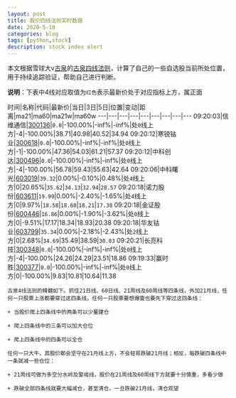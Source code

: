 ```yaml
---
layout: post
title: 股价四线法则实时数据
date: 2020-5-10
categories: blog
tags: [python,stock]
description: stock index alert
---
```



本文根据雪球大v[古泉](https://xueqiu.com/u/7148646888)的[古泉四线法则](https://xueqiu.com/7148646888/130498192)，计算了自己的一些自选股当前所处位置，用于持续追踪验证，帮助自己进行判断。

**说明**：下表中4线对应取值为`红色`表示最新价处于对应指标上方，属正面

时间|名称|代码|最新价|当日|3日|5日|位置|变动|距离|ma21|ma60|ma21w|ma60w
---|---|---|---|---|---|---|---|---
09:20:03|信维通信|[300136](https://xueqiu.com/S/SZ300136)|`0.0`|-100.00%|-inf%|-inf%|处`0`线上方|-4|-100.00%|38.71|40.98|40.52|34.94
09:20:12|寒锐钴业|[300618](https://xueqiu.com/S/SZ300618)|`0.0`|-100.00%|-inf%|-inf%|处`0`线上方|-1|-100.00%|47.36|54.03|61.21|57.37
09:20:12|中科创达|[300496](https://xueqiu.com/S/SZ300496)|`0.0`|-100.00%|-inf%|-inf%|处`0`线上方|-4|-100.00%|56.78|59.43|55.63|42.64
09:20:06|中科曙光|[603019](https://xueqiu.com/S/SH603019)|`39.32`|0.00%|-0.10%|0.48%|处`4`线上方|0|20.65%|`35.62`|`34.13`|`32.94`|`28.57`
09:20:18|诺力股份|[603611](https://xueqiu.com/S/SH603611)|`19.99`|0.00%|-2.40%|-1.65%|处`4`线上方|0|9.97%|`18.58`|`18.60`|`18.21`|`17.38`
09:20:18|金证股份|[600446](https://xueqiu.com/S/SH600446)|`16.86`|0.00%|-1.90%|-3.62%|处`0`线上方|0|-9.51%|17.17|18.34|18.93|20.38
09:20:18|华友钴业|[603799](https://xueqiu.com/S/SH603799)|`35.34`|0.00%|-2.18%|-2.43%|处`2`线上方|0|2.68%|`34.69`|35.49|38.59|`30.03`
09:20:21|长亮科技|[300348](https://xueqiu.com/S/SZ300348)|`0.0`|-100.00%|-inf%|-inf%|处`0`线上方|-4|-100.00%|24.26|24.29|23.51|18.86
09:19:33|赢时胜|[300377](https://xueqiu.com/S/SZ300377)|`0.0`|-100.00%|-inf%|-inf%|处`0`线上方|0|-100.00%|9.83|10.81|10.64|11.38

```
古泉4线法则的精髓如下。抓住21日线、60日线、21周线及60周线等四条线，外加21月线，任何一只股票上涨都要穿过这四条线，任何一只股票要想爆雷也要先下穿过这四条线：

+ 当股价爬上四条线中的两条可以少量建仓

+ 爬上四条线中的三条可以加大仓位

+ 爬上四条线中的四条可以全仓

任何一只大牛，其股价都会坚守在21月线上方，不会轻易跌破21月线；相反，每跌破四条线中一条就减一些仓位：

+ 21周线可做为多空分水岭及警戒线，股价在21周线及60周线下方就要十分慎重，多看少做

+ 跌破全部四条线就要大幅减仓，甚至清仓，一旦跌破21月线，清仓观望
```